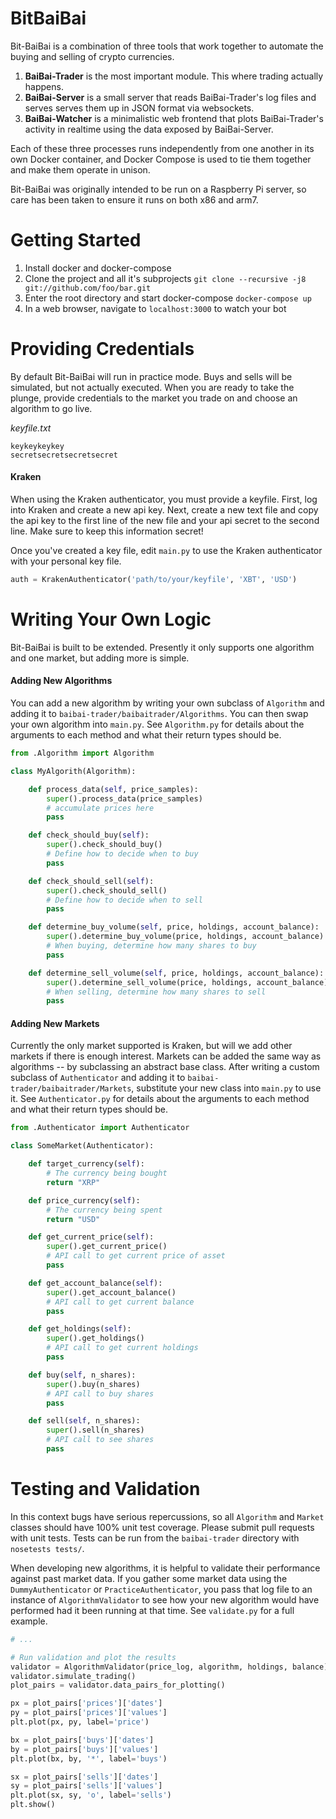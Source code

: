 # BitBaiBai

Bit-BaiBai is a combination of three tools that work together to automate the
buying and selling of crypto currencies.

1. **BaiBai-Trader** is the most important module. This where trading actually
   happens.
2. **BaiBai-Server** is a small server that reads BaiBai-Trader's log files and
   serves serves them up in JSON format via websockets.
3. **BaiBai-Watcher** is a minimalistic web frontend that plots BaiBai-Trader's
   activity in realtime using the data exposed by BaiBai-Server.

Each of these three processes runs independently from one another in its own
Docker container, and Docker Compose is used to tie them together and make them
operate in unison.

Bit-BaiBai was originally intended to be run on a Raspberry
Pi server, so care has been taken to ensure it runs on both x86 and arm7.

# Getting Started

1. Install docker and docker-compose
2. Clone the project and all it's subprojects
   `git clone --recursive -j8 git://github.com/foo/bar.git`
3. Enter the root directory and start docker-compose
   `docker-compose up`
4. In a web browser, navigate to `localhost:3000` to watch your bot

# Providing Credentials

By default Bit-BaiBai will run in practice mode. Buys and sells will be
simulated, but not actually executed. When you are ready to take the plunge,
provide credentials to the market you trade on and choose an algorithm to go
live.

_keyfile.txt_

```
keykeykeykey
secretsecretsecretsecret
```

#### Kraken

When using the Kraken authenticator, you must provide a keyfile. First, log into
Kraken and create a new api key. Next, create a new text file and copy the api
key to the first line of the new file and your api secret to the second line.
Make sure to keep this information secret!

Once you've created a key file, edit `main.py` to use the Kraken authenticator
with your personal key file.

```python
auth = KrakenAuthenticator('path/to/your/keyfile', 'XBT', 'USD')
```

# Writing Your Own Logic

Bit-BaiBai is built to be extended. Presently it only supports one algorithm and
one market, but adding more is simple.

#### Adding New Algorithms

You can add a new algorithm by writing your own subclass of `Algorithm` and
adding it to `baibai-trader/baibaitrader/Algorithms`. You can then swap your own
algorithm into `main.py`. See `Algorithm.py` for details about the arguments to
each method and what their return types should be.

```python
from .Algorithm import Algorithm

class MyAlgorith(Algorithm):

    def process_data(self, price_samples):
        super().process_data(price_samples)
        # accumulate prices here
        pass

    def check_should_buy(self):
        super().check_should_buy()
        # Define how to decide when to buy
        pass

    def check_should_sell(self):
        super().check_should_sell()
        # Define how to decide when to sell
        pass

    def determine_buy_volume(self, price, holdings, account_balance):
        super().determine_buy_volume(price, holdings, account_balance)
        # When buying, determine how many shares to buy
        pass

    def determine_sell_volume(self, price, holdings, account_balance):
        super().determine_sell_volume(price, holdings, account_balance)
        # When selling, determine how many shares to sell
        pass
```

#### Adding New Markets

Currently the only market supported is Kraken, but will we add other markets
if there is enough interest. Markets can be added the same way as algorithms --
by subclassing an abstract base class. After writing a custom subclass of
`Authenticator` and adding it to `baibai-trader/baibaitrader/Markets`,
substitute your new class into `main.py` to use it. See `Authenticator.py` for
details about the arguments to each method and what their return types should
be.

```python
from .Authenticator import Authenticator

class SomeMarket(Authenticator):

    def target_currency(self):
        # The currency being bought
        return "XRP"

    def price_currency(self):
        # The currency being spent
        return "USD"

    def get_current_price(self):
        super().get_current_price()
        # API call to get current price of asset
        pass

    def get_account_balance(self):
        super().get_account_balance()
        # API call to get current balance
        pass

    def get_holdings(self):
        super().get_holdings()
        # API call to get current holdings
        pass

    def buy(self, n_shares):
        super().buy(n_shares)
        # API call to buy shares
        pass

    def sell(self, n_shares):
        super().sell(n_shares)
        # API call to see shares
        pass
```

# Testing and Validation

In this context bugs have serious repercussions, so all `Algorithm` and `Market`
classes should have 100% unit test coverage. Please submit pull requests with
unit tests. Tests can be run from the `baibai-trader` directory with
`nosetests tests/`.

When developing new algorithms, it is helpful to validate their performance
against past market data. If you gather some market data using the
`DummyAuthenticator` or `PracticeAuthenticator`, you pass that log file to an
instance of `AlgorithmValidator` to see how your new algorithm would have
performed had it been running at that time. See `validate.py` for a full
example.

```python
# ...

# Run validation and plot the results
validator = AlgorithmValidator(price_log, algorithm, holdings, balance)
validator.simulate_trading()
plot_pairs = validator.data_pairs_for_plotting()

px = plot_pairs['prices']['dates']
py = plot_pairs['prices']['values']
plt.plot(px, py, label='price')

bx = plot_pairs['buys']['dates']
by = plot_pairs['buys']['values']
plt.plot(bx, by, '*', label='buys')

sx = plot_pairs['sells']['dates']
sy = plot_pairs['sells']['values']
plt.plot(sx, sy, 'o', label='sells')
plt.show()
```
